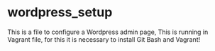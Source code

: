 # wordpress_setup
This is a file to configure a Wordpress admin page, This is running in Vagrant file, for this it is necessary to install Git Bash and Vagrant!

